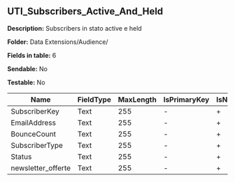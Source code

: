 ## UTI_Subscribers_Active_And_Held

**Description:** Subscribers in stato active e held

**Folder:** Data Extensions/Audience/

**Fields in table:** 6

**Sendable:** No

**Testable:** No

| Name | FieldType | MaxLength | IsPrimaryKey | IsNullable | DefaultValue |
| --- | --- | --- | --- | --- | --- |
| SubscriberKey | Text | 255 | - | + |  |
| EmailAddress | Text | 255 | - | + |  |
| BounceCount | Text | 255 | - | + |  |
| SubscriberType | Text | 255 | - | + |  |
| Status | Text | 255 | - | + |  |
| newsletter_offerte | Text | 255 | - | + |  |
